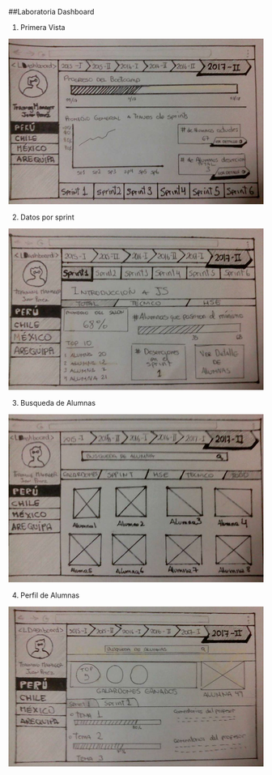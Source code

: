 ##Laboratoria Dashboard

1. Primera Vista

![Vista-1](assets/images/1.png)

2. Datos por sprint

![Vista-Sprint](assets/images/2.png)

3. Busqueda de Alumnas

![Vista-Alumnas](assets/images/3.png)

4. Perfil de Alumnas

![Vista-perfil-alumna](assets/images/4.png)
